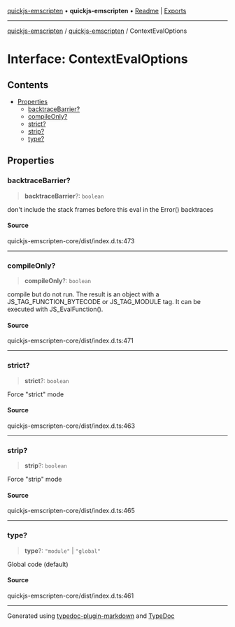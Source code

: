 [quickjs-emscripten](../../packages.md) • **quickjs-emscripten** • [Readme](../index.md) \| [Exports](../exports.md)

***

[quickjs-emscripten](../../packages.md) / [quickjs-emscripten](../exports.md) / ContextEvalOptions

# Interface: ContextEvalOptions

## Contents

- [Properties](ContextEvalOptions.md#properties)
  - [backtraceBarrier?](ContextEvalOptions.md#backtracebarrier)
  - [compileOnly?](ContextEvalOptions.md#compileonly)
  - [strict?](ContextEvalOptions.md#strict)
  - [strip?](ContextEvalOptions.md#strip)
  - [type?](ContextEvalOptions.md#type)

## Properties

### backtraceBarrier?

> **backtraceBarrier**?: `boolean`

don't include the stack frames before this eval in the Error() backtraces

#### Source

quickjs-emscripten-core/dist/index.d.ts:473

***

### compileOnly?

> **compileOnly**?: `boolean`

compile but do not run. The result is an object with a
JS_TAG_FUNCTION_BYTECODE or JS_TAG_MODULE tag. It can be executed
with JS_EvalFunction().

#### Source

quickjs-emscripten-core/dist/index.d.ts:471

***

### strict?

> **strict**?: `boolean`

Force "strict" mode

#### Source

quickjs-emscripten-core/dist/index.d.ts:463

***

### strip?

> **strip**?: `boolean`

Force "strip" mode

#### Source

quickjs-emscripten-core/dist/index.d.ts:465

***

### type?

> **type**?: `"module"` \| `"global"`

Global code (default)

#### Source

quickjs-emscripten-core/dist/index.d.ts:461

***

Generated using [typedoc-plugin-markdown](https://www.npmjs.com/package/typedoc-plugin-markdown) and [TypeDoc](https://typedoc.org/)
